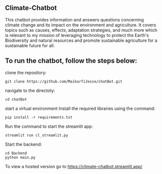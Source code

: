 ## Climate-Chatbot 

This chatbot provides information and answers questions concerning climate change and its impact on the environment and agriculture. It covers topics such as causes, effects, adaptation strategies, and much more which is relevant to my mission of leveraging technology to protect the Earth's Biodiversity and natural resources and promote sustainable agriculture for a sustainable future for all. 

## To run the chatbot, follow the steps below:

clone the repository:

    git clone https://github.com/MaikarfiJesse/chatBot.git

navigate to the directoty:

    cd chatBot

start a virtual environment Install the required libraries using the command:

    pip install -r requirements.txt

Run the command to start the streamlit app:

    streamlit run cl_streamlit.py

Start the backend:

    cd Backend
    python main.py

To view a hosted version go to https://climate-chatbot.streamlit.app/ 
